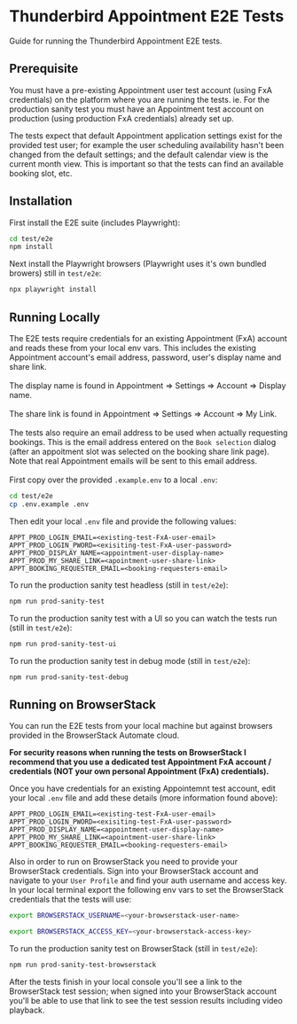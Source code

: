 # Thunderbird Appointment E2E Tests

Guide for running the Thunderbird Appointment E2E tests.

## Prerequisite

You must have a pre-existing Appointment user test account (using FxA credentials) on the platform where you are running the tests. ie. For the production sanity test you must have an Appointment test account on production (using production FxA credentials) already set up.

The tests expect that default Appointment application settings exist for the provided test user; for example the user scheduling availability hasn't been changed from the default settings; and the default calendar view is the current month view. This is important so that the tests can find an available booking slot, etc.

## Installation

First install the E2E suite (includes Playwright):

```bash
cd test/e2e
npm install
```

Next install the Playwright browsers (Playwright uses it's own bundled browers) still in `test/e2e`:

```bash
npx playwright install
```

## Running Locally

The E2E tests require credentials for an existing Appointment (FxA) account and reads these from your local env vars.
This includes the existing Appointment account's email address, password, user's display name and share link.
<br><br>
The display name is found in Appointment => Settings => Account => Display name.
<br><br>
The share link is found in Appointment => Settings => Account => My Link.
<br><br>
The tests also require an email address to be used when actually requesting bookings. This is the email address entered on the `Book selection` dialog (after an appoitment slot was selected on the booking share link page). Note that real Appointment emails will be sent to this email address.
<br><br>
First copy over the provided `.example.env` to a local `.env`:

```bash
cd test/e2e
cp .env.example .env
```

Then edit your local `.env` file and provide the following values:
```dotenv
APPT_PROD_LOGIN_EMAIL=<existing-test-FxA-user-email>
APPT_PROD_LOGIN_PWORD=<exisiting-test-FxA-user-password>
APPT_PROD_DISPLAY_NAME=<appointment-user-display-name>
APPT_PROD_MY_SHARE_LINK=<apointment-user-share-link>
APPT_BOOKING_REQUESTER_EMAIL=<booking-requesters-email>
```

To run the production sanity test headless (still in `test/e2e`):

```bash
npm run prod-sanity-test
```

To run the production sanity test with a UI so you can watch the tests run (still in `test/e2e`):

```bash
npm run prod-sanity-test-ui
```

To run the production sanity test in debug mode (still in `test/e2e`):

```bash
npm run prod-sanity-test-debug
```

## Running on BrowserStack

You can run the E2E tests from your local machine but against browsers provided in the BrowserStack Automate cloud.

<b>For security reasons when running the tests on BrowserStack I recommend that you use a dedicated test Appointment FxA account / credentials (NOT your own personal Appointment (FxA) credentials).</b>

Once you have credentials for an existing Appointemnt test account, edit your local `.env` file and add these details (more information found above):

```dotenv
APPT_PROD_LOGIN_EMAIL=<existing-test-FxA-user-email>
APPT_PROD_LOGIN_PWORD=<exisiting-test-FxA-user-password>
APPT_PROD_DISPLAY_NAME=<appointment-user-display-name>
APPT_PROD_MY_SHARE_LINK=<apointment-user-share-link>
APPT_BOOKING_REQUESTER_EMAIL=<booking-requesters-email>
```

Also in order to run on BrowserStack you need to provide your BrowserStack credentials. Sign into your BrowserStack account and navigate to your `User Profile` and find your auth username and access key. In your local terminal export the following env vars to set the BrowserStack credentials that the tests will use:

```bash
export BROWSERSTACK_USERNAME=<your-browserstack-user-name>
```

```bash
export BROWSERSTACK_ACCESS_KEY=<your-browserstack-access-key>
```

To run the production sanity test on BrowserStack (still in `test/e2e`):

```bash
npm run prod-sanity-test-browserstack
```

After the tests finish in your local console you'll see a link to the BrowserStack test session; when signed into your BrowserStack account you'll be able to use that link to see the test session results including video playback.
